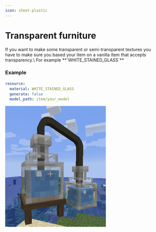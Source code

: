 ```yaml
---
icon: sheet-plastic
---
```


# Transparent furniture


<Warning>
If you want to make some transparent or semi-transparent textures you have to make sure you based your item on a vanilla item that accepts transparency.\
For example **`WHITE_STAINED_GLASS`**
</Warning>


### Example

```yaml
resource:
  material: WHITE_STAINED_GLASS
  generate: false
  model_path: item/your_model
```

![Potion bottles with semi-transparency.](<assets/images/image (151).png>)
